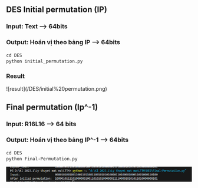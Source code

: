 <h2>DES Initial permutation (IP)</h2>
<h3>Input: Text --> 64bits</h3>
<h3>Output: Hoán vị theo bảng IP  --> 64bits</h3>

```
cd DES
python initial_permutation.py
```
<h3>Result</h3>
![result](/DES/initial%20permutation.png)

<h2>Final permutation (Ip^-1)</h2>
<h3>Input: R16L16 --> 64 bits</h3>
<h3>Output: Hoán vị theo bảng IP^-1 --> 64bits</h3>

```
cd DES
python Final-Permutation.py
```
![result](/DES/final%20permutation.png)
